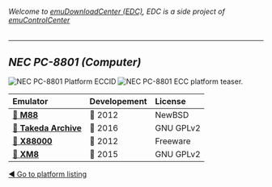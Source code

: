 ###### Welcome to [emuDownloadCenter (EDC)](https://github.com/PhoenixInteractiveNL/emuDownloadCenter/wiki/), EDC is a side project of [emuControlCenter](https://github.com/PhoenixInteractiveNL/emuControlCenter/wiki/)
***
## _NEC PC-8801 (Computer)_
![](https://raw.githubusercontent.com/wiki/PhoenixInteractiveNL/emuDownloadCenter/images_platform/ecc_pc8801_cell.png "NEC PC-8801 Platform ECCID")
![](https://raw.githubusercontent.com/wiki/PhoenixInteractiveNL/emuDownloadCenter/images_platform/ecc_pc8801_teaser.png "NEC PC-8801 ECC platform teaser.")

| Emulator | Developement | License |
|:---------|:-------------|:--------|
| [:file_folder: **M88**](https://github.com/PhoenixInteractiveNL/emuDownloadCenter/wiki/Emulator-m88#menu) | :red_circle: 2012 | NewBSD |
| [:file_folder: **Takeda Archive**](https://github.com/PhoenixInteractiveNL/emuDownloadCenter/wiki/Emulator-takeda#menu) | :large_blue_circle: 2016 | GNU GPLv2 |
| [:file_folder: **X88000**](https://github.com/PhoenixInteractiveNL/emuDownloadCenter/wiki/Emulator-x88000#menu) | :red_circle: 2012 | Freeware |
| [:file_folder: **XM8**](https://github.com/PhoenixInteractiveNL/emuDownloadCenter/wiki/Emulator-xm8#menu) | :large_blue_circle: 2015 | GNU GPLv2 |

[:arrow_backward: Go to platform listing](https://github.com/PhoenixInteractiveNL/emuDownloadCenter/wiki/EDC-Platform-List)
